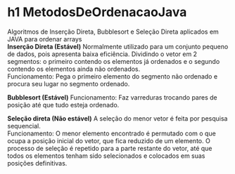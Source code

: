 # h1 MetodosDeOrdenacaoJava
Algoritmos de Inserção Direta, Bubblesort e Seleção Direta aplicados em JAVA para ordenar arrays
<br/>
**Inserção Direta (Estável)**
Normalmente utilizado para um conjunto pequeno de dados, pois apresenta baixa eficiência.
Dividindo o vetor em 2 segmentos: o primeiro contendo os elementos já ordenados e o segundo contendo os elementos ainda não ordenados.
<br/>
Funcionamento: Pega o primeiro elemento do segmento não ordenado e procura seu lugar no segmento ordenado.

**Bubblesort (Estável)**
Funcionamento: Faz varreduras trocando pares de posição até que tudo esteja ordenado.

**Seleção direta (Não estável)**
A seleção do menor vetor é feita por pesquisa sequencial.<br/>
Funcionamento: O menor elemento encontrado é permutado com o que ocupa a posição inicial do vetor, que fica reduzido de um elemento.
O processo de seleção é repetido para a parte restante do vetor, até que todos os elementos tenham sido selecionados e colocados em suas posições definitivas.
